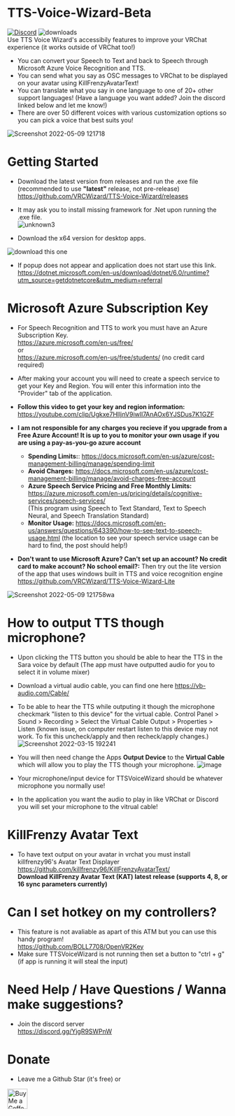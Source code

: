 # TTS-Voice-Wizard-Beta
[![Discord](https://img.shields.io/discord/681732152517591048?label=Discord)](https://discord.gg/YjgR9SWPnW) 
![downloads](https://img.shields.io/github/downloads/VRCWizard/TTS-Voice-Wizard/total?label=Downloads) <br />
Use TTS Voice Wizard's accessibily features to improve your VRChat experience (it works outside of VRChat too!)<br />
* You can convert your Speech to Text and back to Speech through Microsoft Azure Voice Recognition and TTS.<br />
* You can send what you say as OSC messages to VRChat to be displayed on your avatar using KillFrenzyAvatarText!<br />
* You can translate what you say in one language to one of 20+ other support languages! (Have a language you want added? Join the discord linked below and let me know!) <br />
* There are over 50 different voices with various customization options so you can pick a voice that best suits you! <br />

![Screenshot 2022-05-09 121718](https://user-images.githubusercontent.com/101527472/167462899-f954be86-4914-4d23-a38c-9b2b4259cffb.png)


# Getting Started
- Download the latest version from releases and run the .exe file (recommended to use **"latest"** release, not pre-release) <br />
https://github.com/VRCWizard/TTS-Voice-Wizard/releases <br />

- It may ask you to install missing framework for .Net upon running the .exe file.<br />
![unknown3](https://user-images.githubusercontent.com/101527472/161798516-682fba28-e549-40fe-83c3-2f1e0c18fd2f.png)

- Download the x64 version for desktop apps.<br />

![download this one](https://user-images.githubusercontent.com/101527472/161798523-48efb29a-81a6-4ac5-acaf-45a33a857b73.png)

- If popup does not appear and application does not start use this link. https://dotnet.microsoft.com/en-us/download/dotnet/6.0/runtime?utm_source=getdotnetcore&utm_medium=referral

# Microsoft Azure Subscription Key
- For Speech Recognition and TTS to work you must have an Azure Subscription Key. <br />
https://azure.microsoft.com/en-us/free/ <br />
or <br />
https://azure.microsoft.com/en-us/free/students/ (no credit card required)<br />


- After making your account you will need to create a speech service to get your Key and Region. You will enter this information into the "Provider" tab of the application. <br />
- **Follow this video to get your key and region information:** https://youtube.com/clip/Ugkxe7HlljnV9iwlI7AnAOx6YJSDus7K1GZF <br />


- **I am not responsible for any charges you recieve if you upgrade from a Free Azure Account! It is up to you to monitor your own usage if you are using a pay-as-you-go azure account** <br />
    - **Spending Limits:**: https://docs.microsoft.com/en-us/azure/cost-management-billing/manage/spending-limit  <br />
    - **Avoid Charges:** https://docs.microsoft.com/en-us/azure/cost-management-billing/manage/avoid-charges-free-account <br />
    - **Azure Speech Service Pricing and Free Monthly Limits:**  https://azure.microsoft.com/en-us/pricing/details/cognitive-services/speech-services/ <br />
(This program using Speech to Text Standard, Text to Speech Neural, and Speech Translation Standard)
    - **Monitor Usage:** https://docs.microsoft.com/en-us/answers/questions/643390/how-to-see-text-to-speech-usage.html (the location to see your speech service usage can be hard to find, the post should help!)

- **Don't want to use Microsoft Azure? Can't set up an account? No credit card to make account? No school email?:** Then try out the lite version of the app that uses windows built in TTS and voice recognition engine https://github.com/VRCWizard/TTS-Voice-Wizard-Lite<br />


![Screenshot 2022-05-09 121758wa](https://user-images.githubusercontent.com/101527472/167463062-909190bb-eec0-42f3-a985-7e7c714782bb.png)


# How to output TTS though microphone?
- Upon clicking the TTS button you should be able to hear the TTS in the Sara voice by default (The app must have outputted audio for you to select it in volume mixer)

- Download a virtual audio cable, you can find one here https://vb-audio.com/Cable/


- To be able to hear the TTS while outputing it though the microphone checkmark "listen to this device" for the virtual cable.
Control Panel > Sound > Recording > Select the Virtual Cable Output > Properties > Listen
(known issue, on computer restart listen to this device may not work. To fix this uncheck/apply and then recheck/apply changes.)
![Screenshot 2022-03-15 192241](https://user-images.githubusercontent.com/101527472/158493212-8b1db84b-bf10-45ae-bca4-71c858113bb9.jpg)

- You will then need change the Apps **Output Device**  to the **Virtual Cable** which will allow you to play the TTS though your microphone.
![image](https://user-images.githubusercontent.com/101527472/170846684-cd7d01f7-f2fa-4a05-aea6-ec8653d3a58d.png)

- Your microphone/input device for TTSVoiceWizard should be whatever microphone you normally use!
- In the application you want the audio to play in like VRChat or Discord you will set your microphone to the vitrual cable!
# KillFrenzy Avatar Text
- To have text output on your avatar in vrchat you must install killfrenzy96's Avatar Text Displayer <br />
https://github.com/killfrenzy96/KillFrenzyAvatarText/ <br />
**Download KillFrenzy Avatar Text (KAT) latest release (supports 4, 8, or 16 sync parameters currently)**

# Can I set hotkey on my controllers?
- This feature is not avaliable as apart of this ATM but you can use this handy program! <br />
https://github.com/BOLL7708/OpenVR2Key <br />
- Make sure TTSVoiceWizard is not running then set a button to "ctrl + g" (if app is running it will steal the input)<br />


# Need Help / Have Questions / Wanna make suggestions?
- Join the discord server <br />
https://discord.gg/YjgR9SWPnW <br />

# Donate
- Leave me a Github Star (it's free) or <br />

<a href='https://ko-fi.com/ttsvoicewizard' target='_blank'><img height='35' style='border:0px;height:46px;' src='https://az743702.vo.msecnd.net/cdn/kofi3.png?v=0' border='0' alt='Buy Me a Coffee at ko-fi.com' /> <br />



